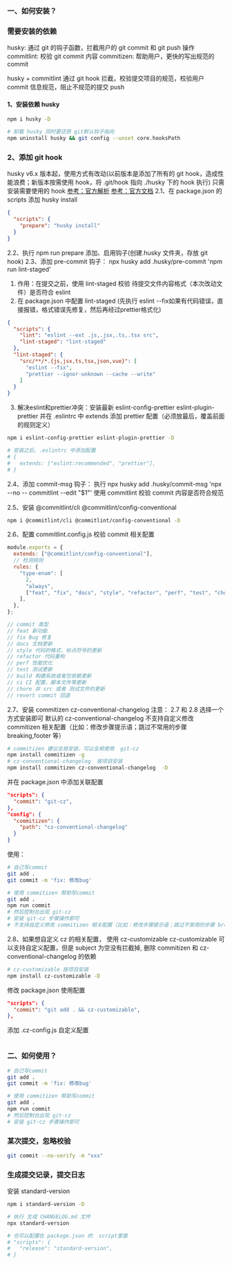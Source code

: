 ### 一、如何安装？

### 需要安装的依赖

husky: 通过 git 的钩子函数，拦截用户的 git commit 和 git push 操作
commitlint: 校验 git commit 内容
commitizen: 帮助用户，更快的写出规范的 commit

husky + commitlint 通过 git hook 拦截，校验提交项目的规范，校验用户 commit 信息规范，阻止不规范的提交 push

#### 1、安装依赖 husky

```sh
npm i husky -D

# 卸载 husky 同时要还原 git默认钩子指向
npm uninstall husky && git config --unset core.hooksPath
```

### 2、添加 git hook

husky v6.x 版本起，使用方式有改动(以前版本是添加了所有的 git hook，造成性能浪费；新版本按需使用 hook，将 .git/hook 指向 ./husky 下的 hook 执行)
只需安装需要使用的 hook
[参考：官方解析](https://blog.typicode.com/husky-git-hooks-autoinstall/)
[参考：官方文档](https://typicode.github.io/husky/getting-started.html)
2.1、在 package.json 的 scripts 添加 husky install

```json
{
  "scripts": {
    "prepare": "husky install"
  }
}
```

2.2、执行 npm run prepare 添加、启用钩子(创建.husky 文件夹，存放 git hook)
2.3、添加 pre-commit 钩子： npx husky add .husky/pre-commit 'npm run lint-staged'

1. 作用：在提交之前，使用 lint-staged 校验 待提交文件内容格式（本次改动文件）是否符合 eslint
2. 在 package.json 中配置 lint-staged (先执行 eslint --fix如果有代码错误，直接报错，格式错误先修复，然后再经过prettier格式化)
```json
{
  "scripts": {
    "lint": "eslint --ext .js,.jsx,.ts,.tsx src",
    "lint-staged": "lint-staged"
  },
  "lint-staged": {
    "src/**/*.{js,jsx,ts,tsx,json,vue}": [
      "eslint --fix",
      "prettier --ignor-unknown --cache --write"
    ]
  }
}
```
3. 解决eslint和prettier冲突：安装最新 eslint-config-prettier eslint-plugin-prettier
并在 .eslintrc 中 extends 添加 prettier 配置（必须放最后，覆盖前面的规则定义）

```sh
npm i eslint-config-prettier eslint-plugin-prettier -D

# 安装之后，.eslintrc 中添加配置
# {
#   extends: ["eslint:recommended", "prettier"],
# }
```


2.4、添加 commit-msg 钩子： 执行 npx husky add .husky/commit-msg 'npx --no -- commitlint --edit "$1"'
使用 commitlint 校验 commit 内容是否符合规范

2.5、安装 @commitlint/cli @commitlint/config-conventional

```sh
npm i @commitlint/cli @commitlint/config-conventional -D
```

2.6、配置 commitlint.config.js 校验 commit 相关配置

```js
module.exports = {
  extends: ["@commitlint/config-conventional"],
  // 检测规则
  rules: {
    "type-enum": [
      2,
      "always",
      ["feat", "fix", "docs", "style", "refactor", "perf", "test", "chore", "revert", "build"],
    ],
  },
};

// commit 类型
// feat 新功能
// fix Bug 修复
// docs 文档更新
// style 代码的格式，标点符号的更新
// refactor 代码重构
// perf 性能优化
// test 测试更新
// build 构建系统或者包依赖更新
// ci CI 配置，脚本文件等更新
// chore 非 src 或者 测试文件的更新
// revert commit 回退
```

2.7、安装 commitizen cz-conventional-changelog
注意： 2.7 和 2.8 选择一个方式安装即可
默认的 cz-conventional-changelog 不支持自定义修改 commitizen 相关配置（比如：修改步骤提示语；跳过不常用的步骤 breaking,footer 等）

```sh
# commitizen 建议全局安装，可以全局使用  git-cz
npm install commitizen -g
# cz-conventional-changelog  按项目安装
npm install commitizen cz-conventional-changelog  -D
```

并在 package.json 中添加关联配置

```json
"scripts": {
  "commit": "git-cz",
},
"config": {
  "commitizen": {
    "path": "cz-conventional-changelog"
  }
}
```

使用：

```sh
# 自己写commit
git add .
git commit -m 'fix: 修改bug'

# 使用 commitizen 帮助写commit
git add .
npm run commit
# 然后控制台出现 git-cz
# 安装 git-cz 步骤操作即可
# 不支持自定义修改 commitizen 相关配置（比如：修改步骤提示语；跳过不常用的步骤 breaking,footer 等
```

2.8、如果想自定义 cz 的相关配置， 使用 cz-customizable
cz-customizable 可以支持自定义配置，但是 subject 为空没有拦截掉,
删除 commitizen 和 cz-conventional-changelog 的依赖

```sh
# cz-customizable 按项目安装
npm install cz-customizable -D
```

修改 package.json 使用配置

```json
"scripts": {
  "commit": "git add . && cz-customizable",
},
```

添加 .cz-config.js 自定义配置

```json

```

### 二、如何使用？

```sh
# 自己写commit
git add .
git commit -m 'fix: 修改bug'

# 使用 commitizen 帮助写commit
git add .
npm run commit
# 然后控制台出现 git-cz
# 安装 git-cz 步骤操作即可
```

### 某次提交，忽略校验

```sh
git commit --no-verify -m "xxx"
```

### 生成提交记录，提交日志

安装 standard-version

```sh
npm i standard-version -D

# 执行 生成 CHANGELOG.md 文件
npx standard-version

# 也可以配置在 package.json 的  script里面
# "scripts": {
#   "release": "standard-version",
# }
```
